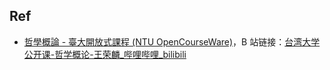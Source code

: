 
## Ref
- [哲學概論 - 臺大開放式課程 (NTU OpenCourseWare)](http://ocw.aca.ntu.edu.tw/ntu-ocw/ocw/cou/101S114/7)，B 站链接：[台湾大学公开课-哲学概论-王荣麟_哔哩哔哩_bilibili](https://www.bilibili.com/video/BV1UK4y177Ff?p=7)